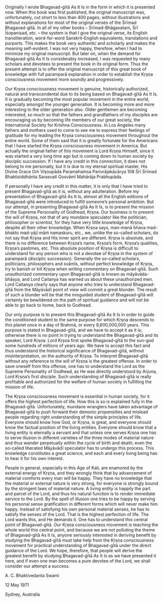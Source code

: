 Originally I wrote Bhagavad-gītā As It Is in the form in which it is presented now. When this book was first published, the original manuscript was, unfortunately, cut short to less than 400 pages, without illustrations and without explanations for most of the original verses of the Śrīmad Bhagavad-gītā. In all of my other books – Śrīmad-Bhāgavatam, Śrī Īśopaniṣad, etc. – the system is that I give the original verse, its English transliteration, word-for-word Sanskrit-English equivalents, translations and purports. This makes the book very authentic and scholarly and makes the meaning self-evident. I was not very happy, therefore, when I had to minimize my original manuscript. But later on, when the demand for Bhagavad-gītā As It Is considerably increased, I was requested by many scholars and devotees to present the book in its original form. Thus the present attempt is to offer the original manuscript of this great book of knowledge with full paramparā explanation in order to establish the Kṛṣṇa consciousness movement more soundly and progressively.

Our Kṛṣṇa consciousness movement is genuine, historically authorized, natural and transcendental due to its being based on Bhagavad-gītā As It Is. It is gradually becoming the most popular movement in the entire world, especially amongst the younger generation. It is becoming more and more interesting to the older generation also. Older gentlemen are becoming interested, so much so that the fathers and grandfathers of my disciples are encouraging us by becoming life members of our great society, the International Society for Krishna Consciousness. In Los Angeles many fathers and mothers used to come to see me to express their feelings of gratitude for my leading the Kṛṣṇa consciousness movement throughout the entire world. Some of them said that it is greatly fortunate for the Americans that I have started the Kṛṣṇa consciousness movement in America. But actually the original father of this movement is Lord Kṛṣṇa Himself, since it was started a very long time ago but is coming down to human society by disciplic succession. If I have any credit in this connection, it does not belong to me personally, but it is due to my eternal spiritual master, His Divine Grace Oṁ Viṣṇupāda Paramahaṁsa Parivrājakācārya 108 Śrī Śrīmad Bhaktisiddhānta Sarasvatī Gosvāmī Mahārāja Prabhupāda.

If personally I have any credit in this matter, it is only that I have tried to present Bhagavad-gītā as it is, without any adulteration. Before my presentation of Bhagavad-gītā As It Is, almost all the English editions of Bhagavad-gītā were introduced to fulfill someone’s personal ambition. But our attempt, in presenting Bhagavad-gītā As It Is, is to present the mission of the Supreme Personality of Godhead, Kṛṣṇa. Our business is to present the will of Kṛṣṇa, not that of any mundane speculator like the politician, philosopher or scientist, for they have very little knowledge of Kṛṣṇa, despite all their other knowledge. When Kṛṣṇa says, man-manā bhava mad-bhakto mad-yājī māṁ namaskuru, etc., we, unlike the so-called scholars, do not say that Kṛṣṇa and His inner spirit are different. Kṛṣṇa is absolute, and there is no difference between Kṛṣṇa’s name, Kṛṣṇa’s form, Kṛṣṇa’s qualities, Kṛṣṇa’s pastimes, etc. This absolute position of Kṛṣṇa is difficult to understand for any person who is not a devotee of Kṛṣṇa in the system of paramparā (disciplic succession). Generally the so-called scholars, politicians, philosophers and svāmīs, without perfect knowledge of Kṛṣṇa, try to banish or kill Kṛṣṇa when writing commentary on Bhagavad-gītā. Such unauthorized commentary upon Bhagavad-gītā is known as māyāvāda-bhāṣya, and Lord Caitanya has warned us about these unauthorized men. Lord Caitanya clearly says that anyone who tries to understand Bhagavad-gītā from the Māyāvādī point of view will commit a great blunder. The result of such a blunder will be that the misguided student of Bhagavad-gītā will certainly be bewildered on the path of spiritual guidance and will not be able to go back to home, back to Godhead.

Our only purpose is to present this Bhagavad-gītā As It Is in order to guide the conditioned student to the same purpose for which Kṛṣṇa descends to this planet once in a day of Brahmā, or every 8,600,000,000 years. This purpose is stated in Bhagavad-gītā, and we have to accept it as it is; otherwise there is no point in trying to understand the Bhagavad-gītā and its speaker, Lord Kṛṣṇa. Lord Kṛṣṇa first spoke Bhagavad-gītā to the sun-god some hundreds of millions of years ago. We have to accept this fact and thus understand the historical significance of Bhagavad-gītā, without misinterpretation, on the authority of Kṛṣṇa. To interpret Bhagavad-gītā without any reference to the will of Kṛṣṇa is the greatest offense. In order to save oneself from this offense, one has to understand the Lord as the Supreme Personality of Godhead, as He was directly understood by Arjuna, Lord Kṛṣṇa’s first disciple. Such understanding of Bhagavad-gītā is really profitable and authorized for the welfare of human society in fulfilling the mission of life.

The Kṛṣṇa consciousness movement is essential in human society, for it offers the highest perfection of life. How this is so is explained fully in the Bhagavad-gītā. Unfortunately, mundane wranglers have taken advantage of Bhagavad-gītā to push forward their demonic propensities and mislead people regarding right understanding of the simple principles of life. Everyone should know how God, or Kṛṣṇa, is great, and everyone should know the factual position of the living entities. Everyone should know that a living entity is eternally a servant and that unless one serves Kṛṣṇa one has to serve illusion in different varieties of the three modes of material nature and thus wander perpetually within the cycle of birth and death; even the so-called liberated Māyāvādī speculator has to undergo this process. This knowledge constitutes a great science, and each and every living being has to hear it for his own interest.

People in general, especially in this Age of Kali, are enamored by the external energy of Kṛṣṇa, and they wrongly think that by advancement of material comforts every man will be happy. They have no knowledge that the material or external nature is very strong, for everyone is strongly bound by the stringent laws of material nature. A living entity is happily the part and parcel of the Lord, and thus his natural function is to render immediate service to the Lord. By the spell of illusion one tries to be happy by serving his personal sense gratification in different forms which will never make him happy. Instead of satisfying his own personal material senses, he has to satisfy the senses of the Lord. That is the highest perfection of life. The Lord wants this, and He demands it. One has to understand this central point of Bhagavad-gītā. Our Kṛṣṇa consciousness movement is teaching the whole world this central point, and because we are not polluting the theme of Bhagavad-gītā As It Is, anyone seriously interested in deriving benefit by studying the Bhagavad-gītā must take help from the Kṛṣṇa consciousness movement for practical understanding of Bhagavad-gītā under the direct guidance of the Lord. We hope, therefore, that people will derive the greatest benefit by studying Bhagavad-gītā As It Is as we have presented it here, and if even one man becomes a pure devotee of the Lord, we shall consider our attempt a success.

A. C. Bhaktivedanta Swami

12 May 1971

Sydney, Australia